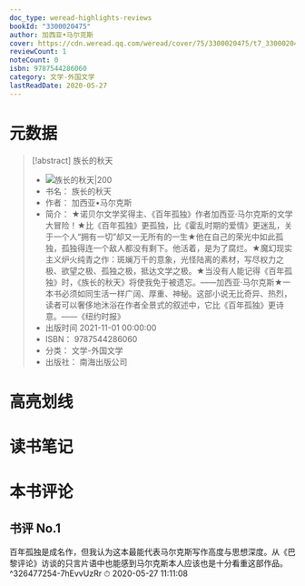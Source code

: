 ```yaml
---
doc_type: weread-highlights-reviews
bookId: "3300020475"
author: 加西亚•马尔克斯
cover: https://cdn.weread.qq.com/weread/cover/75/3300020475/t7_3300020475.jpg
reviewCount: 1
noteCount: 0
isbn: 9787544286060
category: 文学-外国文学
lastReadDate: 2020-05-27
---
```

# 元数据
> [!abstract] 族长的秋天
> - ![ 族长的秋天|200](https://cdn.weread.qq.com/weread/cover/75/3300020475/t7_3300020475.jpg)
> - 书名： 族长的秋天
> - 作者： 加西亚•马尔克斯
> - 简介： ★诺贝尔文学奖得主、《百年孤独》作者加西亚·马尔克斯的文学大冒险！★比《百年孤独》更孤独，比《霍乱时期的爱情》更迷乱，关于一个人“拥有一切”却又一无所有的一生★他在自己的荣光中如此孤独，孤独得连一个敌人都没有剩下。他活着，是为了腐烂。★魔幻现实主义炉火纯青之作：斑斓万千的意象，光怪陆离的素材，写尽权力之极、欲望之极、孤独之极，抵达文学之极。★当没有人能记得《百年孤独》时，《族长的秋天》将使我免于被遗忘。——加西亚·马尔克斯★一本书必须如同生活一样广阔、厚重、神秘。这部小说无比奇异、热烈，读者可以奢侈地沐浴在作者全景式的叙述中，它比《百年孤独》更诗意。——《纽约时报》
> - 出版时间 2021-11-01 00:00:00
> - ISBN： 9787544286060
> - 分类： 文学-外国文学
> - 出版社： 南海出版公司

# 高亮划线

# 读书笔记

# 本书评论

## 书评 No.1 
百年孤独是成名作，但我认为这本最能代表马尔克斯写作高度与思想深度。从《巴黎评论》访谈的只言片语中也能感到马尔克斯本人应该也是十分看重这部作品。 ^326477254-7hEvvUzRr
⏱ 2020-05-27 11:11:08
